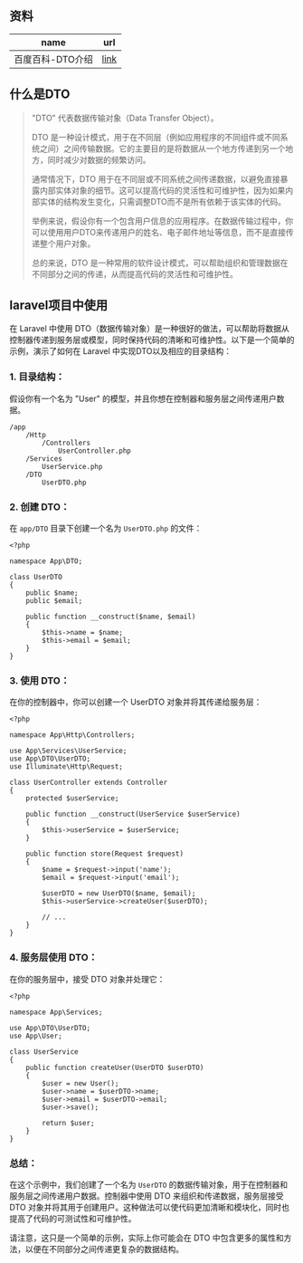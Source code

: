 ## **资料**

| name             | url                                                         |
| ---------------- | ----------------------------------------------------------- |
| 百度百科-DTO介绍 | [link](https://baike.baidu.com/item/DTO/16016821?fr=ge_ala) |

## 什么是DTO

> "DTO" 代表数据传输对象（Data Transfer Object）。
>
> DTO 是一种设计模式，用于在不同层（例如应用程序的不同组件或不同系统之间）之间传输数据。它的主要目的是将数据从一个地方传递到另一个地方，同时减少对数据的频繁访问。
>
> 通常情况下，DTO 用于在不同层或不同系统之间传递数据，以避免直接暴露内部实体对象的细节。这可以提高代码的灵活性和可维护性，因为如果内部实体的结构发生变化，只需调整DTO而不是所有依赖于该实体的代码。
>
> 举例来说，假设你有一个包含用户信息的应用程序。在数据传输过程中，你可以使用用户DTO来传递用户的姓名、电子邮件地址等信息，而不是直接传递整个用户对象。
>
> 总的来说，DTO 是一种常用的软件设计模式，可以帮助组织和管理数据在不同部分之间的传递，从而提高代码的灵活性和可维护性。

##  laravel项目中使用

在 Laravel 中使用 DTO（数据传输对象）是一种很好的做法，可以帮助将数据从控制器传递到服务层或模型，同时保持代码的清晰和可维护性。以下是一个简单的示例，演示了如何在 Laravel 中实现DTO以及相应的目录结构：

### 1. 目录结构：

假设你有一个名为 "User" 的模型，并且你想在控制器和服务层之间传递用户数据。

```php+HTML
/app
    /Http
        /Controllers
            UserController.php
    /Services
        UserService.php
    /DTO
        UserDTO.php
```

### 2. 创建 DTO：

在 `app/DTO` 目录下创建一个名为 `UserDTO.php` 的文件：

```php+HTML
<?php

namespace App\DTO;

class UserDTO
{
    public $name;
    public $email;
    
    public function __construct($name, $email)
    {
        $this->name = $name;
        $this->email = $email;
    }
}
```

### 3. 使用 DTO：

在你的控制器中，你可以创建一个 UserDTO 对象并将其传递给服务层：

```php+HTML
<?php

namespace App\Http\Controllers;

use App\Services\UserService;
use App\DTO\UserDTO;
use Illuminate\Http\Request;

class UserController extends Controller
{
    protected $userService;

    public function __construct(UserService $userService)
    {
        $this->userService = $userService;
    }

    public function store(Request $request)
    {
        $name = $request->input('name');
        $email = $request->input('email');
        
        $userDTO = new UserDTO($name, $email);
        $this->userService->createUser($userDTO);
        
        // ...
    }
}
```

### 4. 服务层使用 DTO：

在你的服务层中，接受 DTO 对象并处理它：

```php+HTML
<?php

namespace App\Services;

use App\DTO\UserDTO;
use App\User;

class UserService
{
    public function createUser(UserDTO $userDTO)
    {
        $user = new User();
        $user->name = $userDTO->name;
        $user->email = $userDTO->email;
        $user->save();
        
        return $user;
    }
}
```

### 总结：

在这个示例中，我们创建了一个名为 `UserDTO` 的数据传输对象，用于在控制器和服务层之间传递用户数据。控制器中使用 DTO 来组织和传递数据，服务层接受 DTO 对象并将其用于创建用户。这种做法可以使代码更加清晰和模块化，同时也提高了代码的可测试性和可维护性。

请注意，这只是一个简单的示例，实际上你可能会在 DTO 中包含更多的属性和方法，以便在不同部分之间传递更复杂的数据结构。